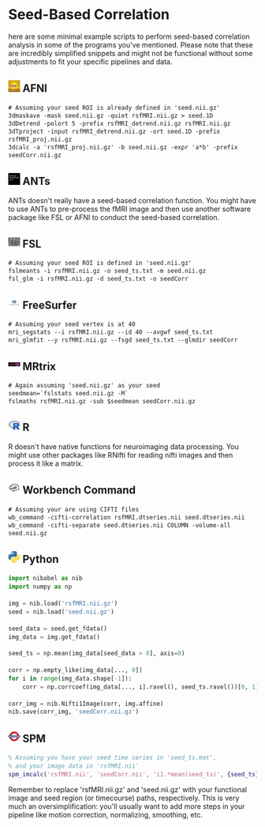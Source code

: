 # Seed-Based Correlation

here are some minimal example scripts to perform seed-based correlation analysis in some of the programs you've mentioned. Please note that these are incredibly simplified snippets and might not be functional without some adjustments to fit your specific pipelines and data.

## <img src="../../icons/afni.png" height="24px" /> AFNI
```shell
# Assuming your seed ROI is already defined in 'seed.nii.gz'
3dmaskave -mask seed.nii.gz -quiet rsfMRI.nii.gz > seed.1D
3dDetrend -polort 5 -prefix rsfMRI_detrend.nii.gz rsfMRI.nii.gz
3dTproject -input rsfMRI_detrend.nii.gz -ort seed.1D -prefix rsfMRI_proj.nii.gz
3dcalc -a 'rsfMRI_proj.nii.gz' -b seed.nii.gz -expr 'a*b' -prefix seedCorr.nii.gz
```

## <img src="../../icons/ants.png" height="24px" /> ANTs
ANTs doesn't really have a seed-based correlation function. You might have to use ANTs to pre-process the fMRI image and then use another software package like FSL or AFNI to conduct the seed-based correlation.

## <img src="../../icons/fsl.png" height="24px" /> FSL
```shell
# Assuming your seed ROI is defined in 'seed.nii.gz'
fslmeants -i rsfMRI.nii.gz -o seed_ts.txt -m seed.nii.gz 
fsl_glm -i rsfMRI.nii.gz -d seed_ts.txt -o seedCorr 
```

## <img src="../../icons/freesurfer.png" height="24px" /> FreeSurfer
```shell
# Assuming your seed vertex is at 40
mri_segstats --i rsfMRI.nii.gz --id 40 --avgwf seed_ts.txt
mri_glmfit --y rsfMRI.nii.gz --fsgd seed_ts.txt --glmdir seedCorr
```

## <img src="../../icons/mrtrix.png" height="24px" /> MRtrix
```shell
# Again assuming 'seed.nii.gz' as your seed
seedmean=`fslstats seed.nii.gz -M`
fslmaths rsfMRI.nii.gz -sub $seedmean seedCorr.nii.gz
```

## <img src="../../icons/r.png" height="24px" /> R
R doesn't have native functions for neuroimaging data processing. You might use other packages like RNifti for reading nifti images and then process it like a matrix.

## <img src="../../icons/workbench_command.png" height="24px" /> Workbench Command
```shell
# Assuming your are using CIFTI files
wb_command -cifti-correlation rsfMRI.dtseries.nii seed.dtseries.nii 
wb_command -cifti-separate seed.dtseries.nii COLUMN -volume-all seed.nii.gz
```

## <img src="../../icons/python.png" height="24px" /> Python
```python
import nibabel as nib
import numpy as np

img = nib.load('rsfMRI.nii.gz')
seed = nib.load('seed.nii.gz')

seed_data = seed.get_fdata()
img_data = img.get_fdata()

seed_ts = np.mean(img_data[seed_data > 0], axis=0)

corr = np.empty_like(img_data[..., 0])
for i in range(img_data.shape[-1]):
    corr = np.corrcoef(img_data[..., i].ravel(), seed_ts.ravel())[0, 1]

corr_img = nib.Nifti1Image(corr, img.affine)
nib.save(corr_img, 'seedCorr.nii.gz')
```

## <img src="../../icons/spm.png" height="24px" /> SPM
```matlab
% Assuming you have your seed time series in 'seed_ts.mat', 
% and your image data in 'rsfMRI.nii'
spm_imcalc('rsfMRI.nii', 'seedCorr.nii', 'i1.*mean(seed_ts)', {seed_ts});
```

Remember to replace 'rsfMRI.nii.gz' and 'seed.nii.gz' with your functional image and seed region (or timecourse) paths, respectively. This is very much an oversimplification: you'll usually want to add more steps in your pipeline like motion correction, normalizing, smoothing, etc.